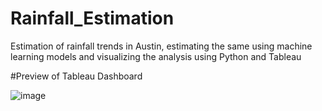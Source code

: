 # Rainfall_Estimation

Estimation of rainfall trends in Austin, estimating the same using machine learning models and visualizing the analysis using Python and Tableau

#Preview of Tableau Dashboard

![image](https://user-images.githubusercontent.com/108082336/229849260-82f085d7-5555-442a-b0d9-70832c37c705.png)

